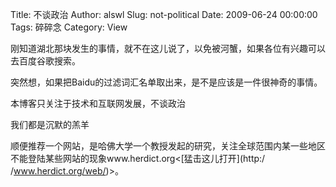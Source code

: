 Title: 不谈政治
Author: alswl
Slug: not-political
Date: 2009-06-24 00:00:00
Tags: 碎碎念
Category: View

刚知道湖北那块发生的事情，就不在这儿说了，以免被河蟹，如果各位有兴趣可以去百度谷歌搜索。

突然想，如果把Baidu的过滤词汇名单取出来，是不是应该是一件很神奇的事情。

本博客只关注于技术和互联网发展，不谈政治

我们都是沉默的羔羊

顺便推荐一个网站，是哈佛大学一个教授发起的研究，关注全球范围内某一些地区不能登陆某些网站的现象www.herdict.org<[猛击这儿打开](http:/
/www.herdict.org/web/)>。

